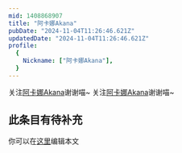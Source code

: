 ```yaml
---
mid: 1408868907
title: "阿卡娜Akana"
pubDate: "2024-11-04T11:26:46.621Z"
updatedDate: "2024-11-04T11:26:46.621Z"
profile:
  {
    Nickname: ["阿卡娜Akana"],
  }
---
```


关注[阿卡娜Akana](https://space.bilibili.com/1408868907)谢谢喵~ 关注[阿卡娜Akana](https://space.bilibili.com/1408868907)谢谢喵~

## 此条目有待补充
你可以在[这里](https://github.com/Yuhanawa/VTuber.ICU-Content/edit/master/v/阿卡娜Akana/index.md)编辑本文
